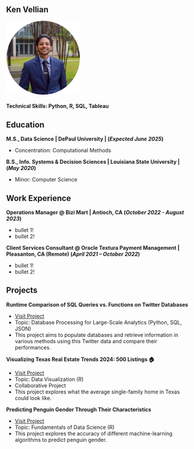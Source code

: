 ## Ken Vellian

<img src="assets/img/headshot_circle_cropped.png" alt="Data Science Portfolio - Ken Vellian" width="200" height="200">

#### Technical Skills: Python, R, SQL, Tableau

## Education

**M.S., Data Science | DePaul University | (_Expected June 2025_)**
- Concentration: Computational Methods

**B.S., Info. Systems & Decision Sciences | Louisiana State University | (_May 2020_)**
- Minor: Computer Science


## Work Experience
**Operations Manager @ Bizi Mart | Antioch, CA (_October 2022 - August 2023_)**
- bullet 1!
- bullet 2!


**Client Services Consultant @ Oracle Textura Payment Management | Pleasanton, CA (Remote) (_April 2021 – October 2022_)**
- bullet 1!
- bullet 2!

## Projects
**Runtime Comparison of SQL Queries vs. Functions on Twitter Databases**
- [Visit Project](https://kvellian.github.io/sql_vs_functions/)
- Topic: Database Processing for Large-Scale Analytics (Python, SQL, JSON)
- This project aims to populate databases and retrieve information in various methods using this Twitter data and compare their performances.

**Visualizing Texas Real Estate Trends 2024: 500 Listings 🏠**
- [Visit Project](https://kvellian.github.io/data_viz/)
- Topic: Data Visualization (R)
- Collaborative Project
- This project explores what the average single-family home in Texas could look like.

**Predicting Penguin Gender Through Their Characteristics**
- [Visit Project](https://kvellian.github.io/ds_fundamentals/)
- Topic: Fundamentals of Data Science (R)
- This project explores the accuracy of different machine-learning algorithms to predict penguin gender.
